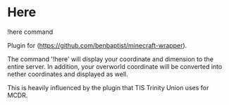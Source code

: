 # Here
!here command

Plugin for (https://github.com/benbaptist/minecraft-wrapper).

The command '!here' will display your coordinate and dimension to the entire server. In addition, your overworld coordinate will be converted into nether coordinates and displayed as well.

This is heavily influenced by the plugin that TIS Trinity Union uses for MCDR.
